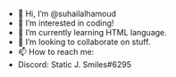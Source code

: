 - 👋 Hi, I’m @suhailalhamoud
- 👀 I’m interested in coding!
- 🌱 I’m currently learning HTML language.
- 💞️ I’m looking to collaborate on stuff.
- 📫 How to reach me:
- Discord: Static J. Smiles#6295

<!---
suhailalhamoud/suhailalhamoud is a ✨ special ✨ repository because its `README.md` (this file) appears on your GitHub profile.
You can click the Preview link to take a look at your changes.
--->
